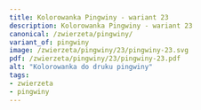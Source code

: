 ```yaml
---
title: Kolorowanka Pingwiny - wariant 23
description: Kolorowanka Pingwiny - wariant 23
canonical: /zwierzeta/pingwiny/
variant_of: pingwiny
image: /zwierzeta/pingwiny/23/pingwiny-23.svg
pdf: /zwierzeta/pingwiny/23/pingwiny-23.pdf
alt: "Kolorowanka do druku pingwiny"
tags:
- zwierzeta
- pingwiny
---
```

